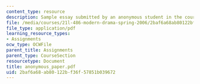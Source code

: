 ```yaml
---
content_type: resource
description: Sample essay submitted by an anonymous student in the course.
file: /media/courses/21l-486-modern-drama-spring-2006/2baf6a68ab80122bf36f57851b039672_anonymous_paper.pdf
file_type: application/pdf
learning_resource_types:
- Assignments
ocw_type: OCWFile
parent_title: Assignments
parent_type: CourseSection
resourcetype: Document
title: anonymous_paper.pdf
uid: 2baf6a68-ab80-122b-f36f-57851b039672
---
```

